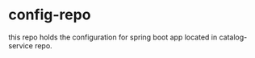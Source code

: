 # config-repo
this repo holds the configuration for spring boot app located in catalog-service repo.
